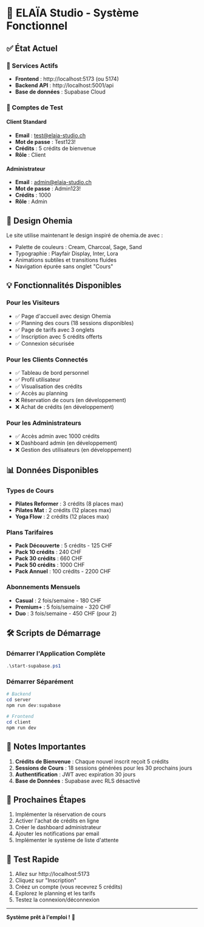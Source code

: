 # 🎉 ELAÏA Studio - Système Fonctionnel

## ✅ État Actuel

### 🚀 Services Actifs
- **Frontend** : http://localhost:5173 (ou 5174)
- **Backend API** : http://localhost:5001/api
- **Base de données** : Supabase Cloud

### 👥 Comptes de Test

#### Client Standard
- **Email** : test@elaia-studio.ch
- **Mot de passe** : Test123!
- **Crédits** : 5 crédits de bienvenue
- **Rôle** : Client

#### Administrateur
- **Email** : admin@elaia-studio.ch
- **Mot de passe** : Admin123!
- **Crédits** : 1000
- **Rôle** : Admin

## 🎨 Design Ohemia

Le site utilise maintenant le design inspiré de ohemia.de avec :
- Palette de couleurs : Cream, Charcoal, Sage, Sand
- Typographie : Playfair Display, Inter, Lora
- Animations subtiles et transitions fluides
- Navigation épurée sans onglet "Cours"

## 💡 Fonctionnalités Disponibles

### Pour les Visiteurs
- ✅ Page d'accueil avec design Ohemia
- ✅ Planning des cours (18 sessions disponibles)
- ✅ Page de tarifs avec 3 onglets
- ✅ Inscription avec 5 crédits offerts
- ✅ Connexion sécurisée

### Pour les Clients Connectés
- ✅ Tableau de bord personnel
- ✅ Profil utilisateur
- ✅ Visualisation des crédits
- ✅ Accès au planning
- ❌ Réservation de cours (en développement)
- ❌ Achat de crédits (en développement)

### Pour les Administrateurs
- ✅ Accès admin avec 1000 crédits
- ❌ Dashboard admin (en développement)
- ❌ Gestion des utilisateurs (en développement)

## 📊 Données Disponibles

### Types de Cours
- **Pilates Reformer** : 3 crédits (8 places max)
- **Pilates Mat** : 2 crédits (12 places max)
- **Yoga Flow** : 2 crédits (12 places max)

### Plans Tarifaires
- **Pack Découverte** : 5 crédits - 125 CHF
- **Pack 10 crédits** : 240 CHF
- **Pack 30 crédits** : 660 CHF
- **Pack 50 crédits** : 1000 CHF
- **Pack Annuel** : 100 crédits - 2200 CHF

### Abonnements Mensuels
- **Casual** : 2 fois/semaine - 180 CHF
- **Premium+** : 5 fois/semaine - 320 CHF
- **Duo** : 3 fois/semaine - 450 CHF (pour 2)

## 🛠️ Scripts de Démarrage

### Démarrer l'Application Complète
```powershell
.\start-supabase.ps1
```

### Démarrer Séparément
```powershell
# Backend
cd server
npm run dev:supabase

# Frontend
cd client
npm run dev
```

## 📝 Notes Importantes

1. **Crédits de Bienvenue** : Chaque nouvel inscrit reçoit 5 crédits
2. **Sessions de Cours** : 18 sessions générées pour les 30 prochains jours
3. **Authentification** : JWT avec expiration 30 jours
4. **Base de Données** : Supabase avec RLS désactivé

## 🔧 Prochaines Étapes

1. Implémenter la réservation de cours
2. Activer l'achat de crédits en ligne
3. Créer le dashboard administrateur
4. Ajouter les notifications par email
5. Implémenter le système de liste d'attente

## 📱 Test Rapide

1. Allez sur http://localhost:5173
2. Cliquez sur "Inscription"
3. Créez un compte (vous recevrez 5 crédits)
4. Explorez le planning et les tarifs
5. Testez la connexion/déconnexion

---

**Système prêt à l'emploi !** 🎉 
